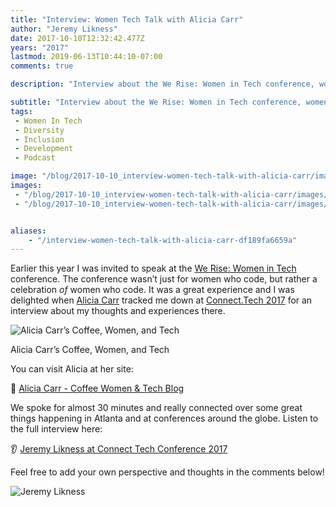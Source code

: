 ```yaml
---
title: "Interview: Women Tech Talk with Alicia Carr"
author: "Jeremy Likness"
date: 2017-10-10T12:32:42.477Z
years: "2017"
lastmod: 2019-06-13T10:44:10-07:00
comments: true

description: "Interview about the We Rise: Women in Tech conference, women who code, diversity and inclusion and a little bit about my background too."

subtitle: "Interview about the We Rise: Women in Tech conference, women who code, diversity and inclusion and a little bit about my background too."
tags:
 - Women In Tech 
 - Diversity 
 - Inclusion 
 - Development 
 - Podcast 

image: "/blog/2017-10-10_interview-women-tech-talk-with-alicia-carr/images/1.jpeg" 
images:
 - "/blog/2017-10-10_interview-women-tech-talk-with-alicia-carr/images/1.jpeg" 
 - "/blog/2017-10-10_interview-women-tech-talk-with-alicia-carr/images/2.gif" 


aliases:
    - "/interview-women-tech-talk-with-alicia-carr-df189fa6659a"
---
```


Earlier this year I was invited to speak at the [We Rise: Women in Tech](https://werise.tech/) conference. The conference wasn’t just for women who code, but rather a celebration _of_ women who code. It was a great experience and I was delighted when <i class="fab fa-twitter"></i> [Alicia Carr](https://twitter.com/Fineblkwoman) tracked me down at [Connect.Tech 2017](/connect-tech-2017-node-js-and-typescript-8419b0e4d689) for an interview about my thoughts and experiences there.

![Alicia Carr’s Coffee, Women, and Tech](/blog/2017-10-10_interview-women-tech-talk-with-alicia-carr/images/1.jpeg)
<figcaption>Alicia Carr’s Coffee, Women, and Tech</figcaption>

You can visit Alicia at her site:

🔗 [Alicia Carr - Coffee Women & Tech Blog](http://www.coffeewomenandtech.com/)

We spoke for almost 30 minutes and really connected over some great things happening in Atlanta and at conferences around the globe. Listen to the full interview here:

👂 [Jeremy Likness at Connect Tech Conference 2017](http://bougieblackbrother.podbean.com/e/jeremy-likness-at-connect-tech-conference-2017/?utm_source=jeliknes&utm_campaign=werise2017&utm_medium=blog)

Feel free to add your own perspective and thoughts in the comments below!

![Jeremy Likness](/blog/2017-10-10_interview-women-tech-talk-with-alicia-carr/images/2.gif)
